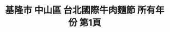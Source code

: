 ---
title: "基隆市 中山區 台北國際牛肉麵節 所有年份 第1頁"
description: "基隆市 中山區 台北國際牛肉麵節 所有年份 獲獎餐廳 第1頁"
keywords:
  - 美食競賽
  - 台灣美食
  - 美食精選
datePublished: "2025-06-30"
dateModified: "2025-07-06"
city: "基隆市"
district: "中山區"
award: "台北國際牛肉麵節"
year: "所有年份"
page: 1
count: 1

restaurants:
  - name: "小羅牛肉麵"
    city: "基隆市"
    district: "中山區"
    address: "203基隆市中山區西定路113號"
    phone: "0905272005"
    geo: "25.134102660102265, 121.7347901926764"
    link: "基隆市/中山區/小羅牛肉麵"
    google_map: "https://maps.app.goo.gl/RmQDEHfwEHpLRYMN9"
    footinder: "https://footinder.com.tw/%E5%9F%BA%E9%9A%86%E5%B8%82%E4%B8%AD%E5%B1%B1%E5%8D%80/56178/"
    award:
    - name: "台北國際牛肉麵節"
      year: "2024"
---